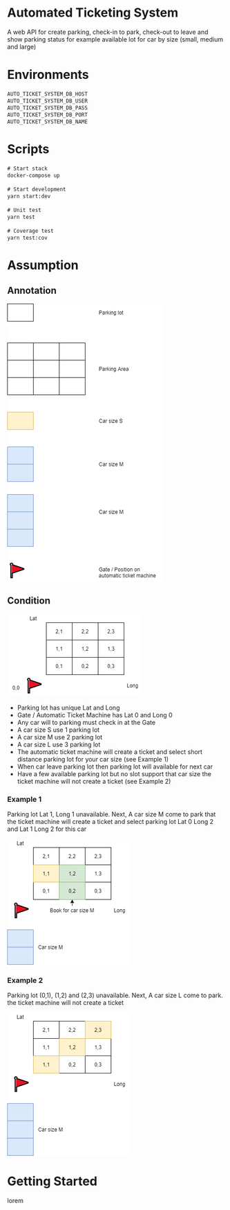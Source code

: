 # Automated Ticketing System

A web API for create parking, check-in to park, check-out to leave and show parking status for example available lot for
car by size (small, medium and large)

# Environments

```text
AUTO_TICKET_SYSTEM_DB_HOST
AUTO_TICKET_SYSTEM_DB_USER
AUTO_TICKET_SYSTEM_DB_PASS
AUTO_TICKET_SYSTEM_DB_PORT
AUTO_TICKET_SYSTEM_DB_NAME
```

# Scripts

```shell
# Start stack
docker-compose up

# Start development
yarn start:dev

# Unit test
yarn test

# Coverage test
yarn test:cov
```
# Assumption
## Annotation
![](annotation.png)

## Condition
![](condition-1.png)
- Parking lot has unique Lat and Long
- Gate / Automatic Ticket Machine has Lat 0 and Long 0
- Any car will to parking must check in at the Gate
- A car size S use 1 parking lot
- A car size M use 2 parking lot
- A car size L use 3 parking lot
- The automatic ticket machine will create a ticket and select short distance parking lot for your car size (see Example 1)
- When car leave parking lot then parking lot will available for next car
- Have a few available parking lot but no slot support that car size the ticket machine will not create a ticket (see Example 2) 

### Example 1
Parking lot Lat 1, Long 1 unavailable. Next, A car size M come to park that the ticket machine will create a ticket and select parking lot Lat 0 Long 2 and Lat 1 Long 2 for this car

![](example-1.png)

### Example 2
Parking lot (0,1), (1,2) and (2,3) unavailable. Next, A car size L come to park. the ticket machine will not create a ticket

![](example-2.png)

# Getting Started

lorem
